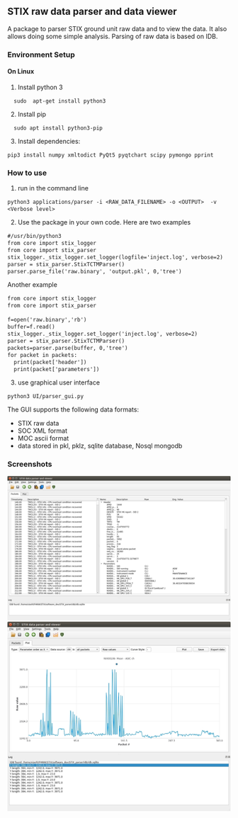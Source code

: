 ## STIX raw data parser and data viewer

A package to parser STIX ground unit raw data and to view the data. It also allows doing some simple analysis. 
Parsing of raw data is based on IDB.  

### Environment Setup

#### On Linux 
1. Install python 3
  ```
    sudo  apt-get install python3
  ```
2. Install pip
  ```
    sudo apt install python3-pip
  ```
3. Install dependencies:
```
pip3 install numpy xmltodict PyQt5 pyqtchart scipy pymongo pprint
```


### How to use 
1. run in the command line 
```
python3 applications/parser -i <RAW_DATA_FILENAME> -o <OUTPUT>  -v  <Verbose level>
```

2. Use the package in your own code.  Here are two examples

```
#/usr/bin/python3 
from core import stix_logger
from core import stix_parser
stix_logger._stix_logger.set_logger(logfile='inject.log', verbose=2)
parser = stix_parser.StixTCTMParser()
parser.parse_file('raw.binary', 'output.pkl', 0,'tree')
```
Another example

```
from core import stix_logger
from core import stix_parser

f=open('raw.binary','rb')
buffer=f.read()
stix_logger._stix_logger.set_logger('inject.log', verbose=2)
parser = stix_parser.StixTCTMParser()
packets=parser.parse(buffer, 0,'tree')
for packet in packets:
  print(packet['header'])
  print(packet['parameters'])
```





 
  

3. use graphical user interface 
````
python3 UI/parser_gui.py
````
The GUI supports the following data formats:
- STIX raw data
- SOC XML format
- MOC ascii format
- data stored in  pkl, pklz, sqlite database, Nosql mongodb

### Screenshots

![GU data parser GUI](screenshots/stix_parser_1.jpg)
![GU data parser GUI](screenshots/stix_parser_2.jpg)
